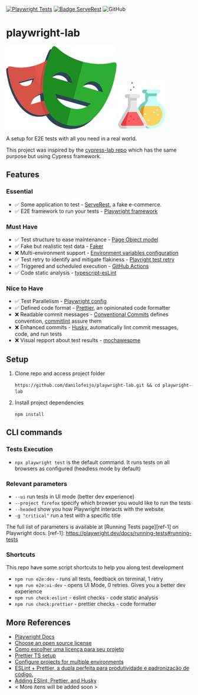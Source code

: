 [![Playwright Tests](https://github.com/danilofeijo/playwright-lab/actions/workflows/playwright.yml/badge.svg)](https://github.com/danilofeijo/playwright-lab/actions/workflows/playwright.yml) [![Badge ServeRest](https://img.shields.io/badge/API-ServeRest-green)](https://github.com/ServeRest/ServeRest/)
![GitHub](https://img.shields.io/github/license/danilofeijo/playwright-lab)

# playwright-lab

![Icon Playwright][img-logo-playwright] ![Icon laboratory][img-icon-flask]

A setup for E2E tests with all you need in a real world.

This project was inspired by the [cypress-lab repo][ref-repo-cylab] which has the same purpose but using Cypress framework.

## Features
<!--
### Test suite
### Code quality
### CI/CD
-->

### Essential

- ✅ Some application to test - [ServeRest][tool-serverest], a fake e-commerce.
- ✅ E2E framework to run your tests - [Playwright framework][tool-playwright] 

### Must Have

- ✅ Test structure to ease maintenance - [Page Object model][ref-doc-pom]
- ✅ Fake but realistic test data - [Faker][tool-faker]
- ❌ Multi-environment support - [Environment variables configuration][ref-article-multienv]
- ✅ Test retry to identify and mitigate flakiness - [Playright test retry ][ref-doc-retry]
- ✅ Triggered and scheduled execution - [GitHub Actions][ref-doc-ghactions]
- ✅ Code static analysis - [typescript-esLint][tool-tseslint]

### Nice to Have

- ✅ Test Parallelism - [Playwright config][ref-doc-parallelism]
- ✅ Defined code format - [Prettier][tool-prettier], an opinionated code formatter
- ❌ Readable commit messages - [Conventional Commits][tool-convCommits] defines convention, [commitlint][tool-commitlint] assure them
- ❌ Enhanced commits - [Husky][tool-husky], automatically lint commit messages, code, and run tests
- ❌ Visual repport about test results - [mochawesome][tool-mochawesome]

## Setup

1. Clone repo and access project folder

   `https://github.com/danilofeijo/playwright-lab.git && cd playwright-lab`

2. Install project dependencies

   `npm install`

## CLI commands

### Tests Execution

- `npx playwright test` is the default command. It runs tests on all browsers as configured (headless mode by default)

### Relevant parameters

- `--ui` run tests in UI mode (better dev experience)
- `--project firefox` specify which browser you would like to run the tests
- `--headed` show you how Playwright interacts with the website.
- `-g "critical"` run a test with a specific title

The full list of parameters is available at [Running Tests page][ref-1] on Playwright docs.
[ref-1]: https://playwright.dev/docs/running-tests#running-tests

### Shortcuts

This repo have some script shortcuts to help you along test development

- `npm run e2e:dev` - runs all tests, feedback on terminal, 1 retry
- `npm run e2e:ui-dev` - opens UI Mode, 0 retries. Gives you a better dev experience
- `npm run check:eslint` - eslint checks - code static analysis
- `npm run check:prettier` - prettier checks - code formatter

<!--
Combined commands available in `scripts` session on `package.json` file.
-->

## More References

- [Playwright Docs][ref-doc-playwright]
- [Choose an open source license][ref-doc-license]
- [Como escolher uma licença para seu projeto][ref-article-license]
- [Prettier TS setup][ref-doc-prettierConfig]
- [Configure projects for multiple environments][ref-doc-envConfig]
- [ESLint + Prettier, a dupla perfeita para produtividade e padronização de código.][ref-article-eslintAndPrettier]
- [Adding ESlint, Prettier, and Husky][ref-article-playwrightCombo]
- < More itens will be added soon >
<!--
Cypress Reference
- [Keep passwords secret in E2E tests][ref-3]
- [Publish your Cypress Test Report with GitHub Actions][ref-5]
[ref-3]: https://glebbahmutov.com/blog/keep-passwords-secret-in-e2e-tests/
[ref-5]: https://medium.com/swlh/publish-your-cypress-test-report-with-github-actions-47248788713a
  -->

<!-- Links list -->

<!-- Intro Links -->
[img-icon-flask]: img/icon-lab-128.png 'Flask icon'
[img-logo-playwright]: img/playwright-logo.png 'Playwright logo'
[ref-repo-cylab]: https://github.com/danilofeijo/cypress-lab

<!-- Feature links -->
[tool-serverest]: https://serverest.dev/
[tool-playwright]: https://playwright.dev/

[ref-doc-pom]: https://playwright.dev/docs/pom
[tool-faker]: https://www.npmjs.com/package/faker
[ref-article-multienv]: https://playwrightsolutions.com/the-definitive-guide-to-api-test-automation-with-playwright-part-11-adding-multi-environment-support/
[ref-doc-retry]: https://playwright.dev/docs/test-retries#retries
[ref-doc-ghactions]: https://docs.github.com/en/actions
[tool-tseslint]: https://typescript-eslint.io/getting-started

[ref-doc-parallelism]: https://playwright.dev/docs/test-parallel
[tool-prettier]: https://prettier.io/docs/en/install
[tool-commitlint]: https://commitlint.js.org/#/
[tool-convCommits]: https://www.conventionalcommits.org/
[tool-husky]: https://typicode.github.io/husky/
[tool-mochawesome]: https://www.npmjs.com/package/mochawesome

<!-- References Links -->
[ref-doc-playwright]: https://playwright.dev/docs/intro
[ref-doc-license]: https://choosealicense.com/
[ref-article-license]: https://www.alura.com.br/artigos/como-escolher-uma-licenca-para-seu-projeto
[ref-doc-prettierConfig]: https://typescript-eslint.io/users/what-about-formatting/?ref=playwrightsolutions.com#suggested-usage---prettier
[ref-doc-envConfig]: https://playwright.dev/docs/test-projects#configure-projects-for-multiple-environments
[ref-article-eslintAndPrettier]: https://medium.com/cwi-software/eslint-prettier-a-dupla-perfeita-para-produtividade-e-padroniza%C3%A7%C3%A3o-de-c%C3%B3digo-6a7730cfa358
[ref-article-playwrightCombo]: https://playwrightsolutions.com/the-definitive-guide-to-api-test-automation-with-playwright-part-8-adding-eslint-prettier-and-husky/
